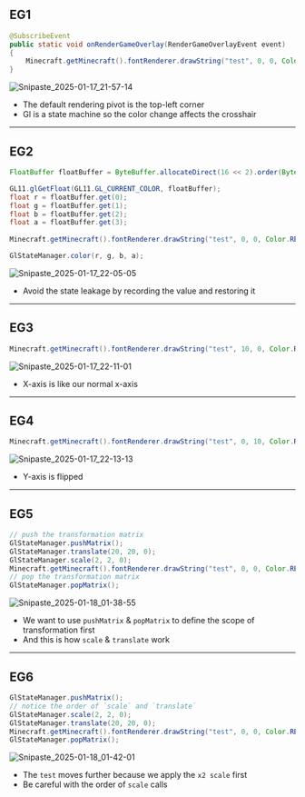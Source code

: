## EG1
```java
@SubscribeEvent
public static void onRenderGameOverlay(RenderGameOverlayEvent event)
{
    Minecraft.getMinecraft().fontRenderer.drawString("test", 0, 0, Color.RED.getRGB());
}
```
![Snipaste_2025-01-17_21-57-14](https://github.com/user-attachments/assets/f1e94383-8c6e-4cd3-8805-f9884385caa8)

- The default rendering pivot is the top-left corner
- Gl is a state machine so the color change affects the crosshair

***

## EG2
```java
FloatBuffer floatBuffer = ByteBuffer.allocateDirect(16 << 2).order(ByteOrder.nativeOrder()).asFloatBuffer();

GL11.glGetFloat(GL11.GL_CURRENT_COLOR, floatBuffer);
float r = floatBuffer.get(0);
float g = floatBuffer.get(1);
float b = floatBuffer.get(2);
float a = floatBuffer.get(3);
        
Minecraft.getMinecraft().fontRenderer.drawString("test", 0, 0, Color.RED.getRGB());

GlStateManager.color(r, g, b, a);
```
![Snipaste_2025-01-17_22-05-05](https://github.com/user-attachments/assets/4e1f492e-bcbe-4173-b1eb-588004763fd0)

- Avoid the state leakage by recording the value and restoring it

***

## EG3
```java
Minecraft.getMinecraft().fontRenderer.drawString("test", 10, 0, Color.RED.getRGB());
```
![Snipaste_2025-01-17_22-11-01](https://github.com/user-attachments/assets/7ea812b4-23f4-4fa1-bf35-9403b353a06a)

- X-axis is like our normal x-axis

***

## EG4
```java
Minecraft.getMinecraft().fontRenderer.drawString("test", 0, 10, Color.RED.getRGB());
```
![Snipaste_2025-01-17_22-13-13](https://github.com/user-attachments/assets/f3b16f41-6482-4b44-87f6-6c4180aa03bb)

- Y-axis is flipped

***

## EG5
```java
// push the transformation matrix
GlStateManager.pushMatrix();
GlStateManager.translate(20, 20, 0);
GlStateManager.scale(2, 2, 0);
Minecraft.getMinecraft().fontRenderer.drawString("test", 0, 0, Color.RED.getRGB());
// pop the transformation matrix
GlStateManager.popMatrix();
```

![Snipaste_2025-01-18_01-38-55](https://github.com/user-attachments/assets/81e69100-d2db-4a7b-970a-fe862beae427)

- We want to use `pushMatrix` & `popMatrix` to define the scope of transformation first
- And this is how `scale` & `translate` work

***

## EG6
```java
GlStateManager.pushMatrix();
// notice the order of `scale` and `translate`
GlStateManager.scale(2, 2, 0);
GlStateManager.translate(20, 20, 0);
Minecraft.getMinecraft().fontRenderer.drawString("test", 0, 0, Color.RED.getRGB());
GlStateManager.popMatrix();
```

![Snipaste_2025-01-18_01-42-01](https://github.com/user-attachments/assets/0da12f25-363c-43c4-8ab3-3889e65bf84c)

- The `test` moves further because we apply the `x2 scale` first
- Be careful with the order of `scale` calls

